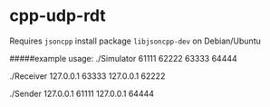 # cpp-udp-rdt
Requires `jsoncpp` install package `libjsoncpp-dev` on Debian/Ubuntu

#####example usage:
./Simulator 61111 62222 63333 64444

./Receiver 127.0.0.1 63333 127.0.0.1 62222

./Sender 127.0.0.1 61111 127.0.0.1 64444
